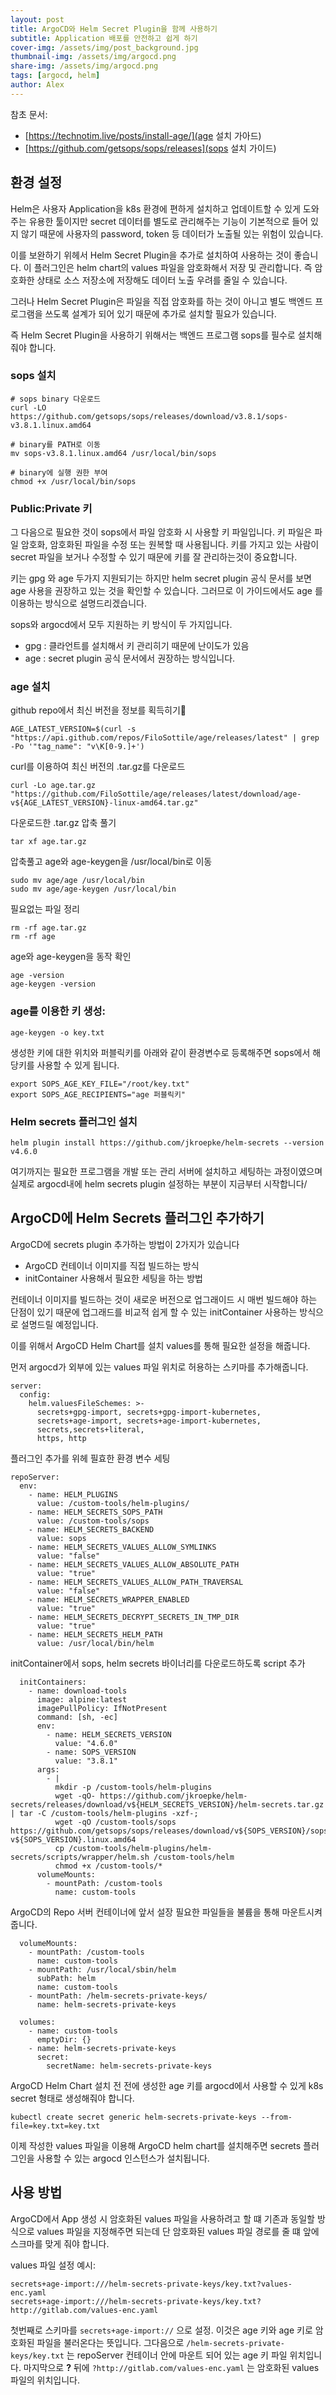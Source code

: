 ```yaml
---
layout: post
title: ArgoCD와 Helm Secret Plugin을 함께 사용하기
subtitle: Application 배포를 안전하고 쉽게 하기
cover-img: /assets/img/post_background.jpg
thumbnail-img: /assets/img/argocd.png
share-img: /assets/img/argocd.png
tags: [argocd, helm]
author: Alex
---
```

참초 문서:
- [https://technotim.live/posts/install-age/](age 설치 가아드)
- [https://github.com/getsops/sops/releases](sops 설치 가이드)

## 환경 설정
Helm은 사용자 Application을 k8s 환경에 편하게 설치하고 업데이트할 수 있게 도와주는 유용한 툴이지만 secret 데이터를
별도로 관리해주는 기능이 기본적으로 들어 있지 않기 때문에 사용자의 password, token 등 데이터가 노출될 있는 위험이 있습니다.

이를 보완하기 위헤서 Helm Secret Plugin을 추가로 설치하여 사용하는 것이 좋습니다. 이 플러그인은 helm chart의 
values 파일을 암호화해서 저장 및 관리합니다. 즉 암호화한 상태로 소스 저장소에 저장해도 데이터 노출 우려를 줄일 수 있습니다. 

그러나 Helm Secret Plugin은 파일을 직접 암호화를 하는 것이 아니고 별도 백엔드 프로그램을 쓰도록 설계가 되어 있기 때문에
추가로 설치할 필요가 있습니다.

즉 Helm Secret Plugin을 사용하기 위해서는 백엔드 프로그램 sops를 필수로 설치해줘야 합니다.

### sops 설치

```
# sops binary 다운로드
curl -LO https://github.com/getsops/sops/releases/download/v3.8.1/sops-v3.8.1.linux.amd64

# binary를 PATH로 이동 
mv sops-v3.8.1.linux.amd64 /usr/local/bin/sops

# binary에 실행 권한 부여
chmod +x /usr/local/bin/sops
```

### Public:Private 키
그 다음으로 필요한 것이 sops에서 파일 암호화 시 사용할 키 파일입니다. 키 파일은 파일 암호화, 암호화된 파일을 수정 또는 원복할 때 사용됩니다. 키를 가지고 있는 사람이 secret 파일을 보거나 수정할 수 있기 때문에 키를 잘 관리하는것이 중요합니다.

키는 gpg 와 age 두가지 지원되기는 하지만 helm secret plugin 공식 문서를 보면 age 사용을 권장하고 있는 것을 확인할 수 있습니다. 그러므로 이 가이드에서도 age 를 이용하는 방식으로 설명드리겠습니다.

sops와 argocd에서 모두 지원하는 키 방식이 두 가지입니다.
- gpg : 클라언트를 설치해서 키 관리히기 때문에 난이도가 있음
- age : secret plugin 공식 문서에서 권장하는 방식입니다.

### age 설치

github repo에서 최신 버전을 정보를 획득히기
```
AGE_LATEST_VERSION=$(curl -s "https://api.github.com/repos/FiloSottile/age/releases/latest" | grep -Po '"tag_name": "v\K[0-9.]+')
```
curl를 이용하여 최신 버전의 .tar.gz를 다운로드
```
curl -Lo age.tar.gz "https://github.com/FiloSottile/age/releases/latest/download/age-v${AGE_LATEST_VERSION}-linux-amd64.tar.gz"
```
다운로드한 .tar.gz 압축 풀기
```
tar xf age.tar.gz
```
압축풀고 age와 age-keygen을 /usr/local/bin로 이동
```
sudo mv age/age /usr/local/bin
sudo mv age/age-keygen /usr/local/bin
```
필요없는 파일 정리
```
rm -rf age.tar.gz
rm -rf age
```
age와 age-keygen을 동작 확인
```
age -version
age-keygen -version
```


### age를 이용한 키 생성: 
```
age-keygen -o key.txt
```
생성한 키에 대한 위치와 퍼블릭키를 아래와 같이 환경변수로 등록해주면 sops에서 해당키를 사용할 수 있게 됩니다. 
```
export SOPS_AGE_KEY_FILE="/root/key.txt"
export SOPS_AGE_RECIPIENTS="age 퍼블릭키"
```


### Helm secrets 플러그인 설치

``` helm plugin install https://github.com/jkroepke/helm-secrets --version v4.6.0 ```

여기까지는 필요한 프로그램을 개발 또는 관리 서버에 설치하고 세팅하는 과정이였으며 실제로 argocd내에 helm secrets plugin 설정하는 부분이 지금부터 시작합니다/


## ArgoCD에 Helm Secrets 플러그인 추가하기 


ArgoCD에 secrets plugin 추가하는 방법이 2가지가 있습니다
- ArgoCD 컨테이너 이미지를 직접 빌드하는 방식
- initContainer 사용해서 필요한 세팅을 하는 방법  

컨테이너 이미지를 빌드하는 것이 새로운 버전으로 업그래이드 시 매번 빌드해야 하는 단점이 있기 때문에 업그래드를 비교적 쉽게 할 수 있는 
initContainer 사용하는 방식으로 설명드릴 예정입니다.

이를 위해서 ArgoCD Helm Chart를 설치 values를 통해 필요한 설정을 해줍니다.

먼저 argocd가 외부에 있는 values 파일 위치로 허용하는 스키마를 추가해줍니다. 
```
server:
  config:
    helm.valuesFileSchemes: >-
      secrets+gpg-import, secrets+gpg-import-kubernetes,
      secrets+age-import, secrets+age-import-kubernetes,
      secrets,secrets+literal,
      https, http
```

플러그인 추가를 위헤 필효한 환경 변수 세팅
```
repoServer:
  env:
    - name: HELM_PLUGINS
      value: /custom-tools/helm-plugins/
    - name: HELM_SECRETS_SOPS_PATH
      value: /custom-tools/sops
    - name: HELM_SECRETS_BACKEND
      value: sops
    - name: HELM_SECRETS_VALUES_ALLOW_SYMLINKS
      value: "false"
    - name: HELM_SECRETS_VALUES_ALLOW_ABSOLUTE_PATH
      value: "true"
    - name: HELM_SECRETS_VALUES_ALLOW_PATH_TRAVERSAL
      value: "false"
    - name: HELM_SECRETS_WRAPPER_ENABLED
      value: "true"
    - name: HELM_SECRETS_DECRYPT_SECRETS_IN_TMP_DIR
      value: "true"
    - name: HELM_SECRETS_HELM_PATH
      value: /usr/local/bin/helm
```
initContainer에서 sops, helm secrets 바이너리를 다운로드하도록 script 추가
```
  initContainers:
    - name: download-tools
      image: alpine:latest
      imagePullPolicy: IfNotPresent
      command: [sh, -ec]
      env:
        - name: HELM_SECRETS_VERSION
          value: "4.6.0"
        - name: SOPS_VERSION
          value: "3.8.1"
      args:
        - |
          mkdir -p /custom-tools/helm-plugins
          wget -qO- https://github.com/jkroepke/helm-secrets/releases/download/v${HELM_SECRETS_VERSION}/helm-secrets.tar.gz | tar -C /custom-tools/helm-plugins -xzf-;
          wget -qO /custom-tools/sops https://github.com/getsops/sops/releases/download/v${SOPS_VERSION}/sops-v${SOPS_VERSION}.linux.amd64
          cp /custom-tools/helm-plugins/helm-secrets/scripts/wrapper/helm.sh /custom-tools/helm
          chmod +x /custom-tools/*
      volumeMounts:
        - mountPath: /custom-tools
          name: custom-tools

```

ArgoCD의 Repo 서버 컨테이너에 앞서 설장 필요한 파일들을 불륨을 통해 마운트시켜줍니다. 

```
  volumeMounts:
    - mountPath: /custom-tools
      name: custom-tools
    - mountPath: /usr/local/sbin/helm
      subPath: helm
      name: custom-tools
    - mountPath: /helm-secrets-private-keys/
      name: helm-secrets-private-keys

  volumes:
    - name: custom-tools
      emptyDir: {}
    - name: helm-secrets-private-keys
      secret:
        secretName: helm-secrets-private-keys
```

ArgoCD Helm Chart 설치 전 전에 생성한 age 키를 argocd에서 사용할 수 있게 k8s secret 형태로 생성해줘야 합니다. 

``` kubectl create secret generic helm-secrets-private-keys --from-file=key.txt=key.txt ```

이제 작성한 values 파일을 이용해 ArgoCD helm chart를 설치해주면 secrets 플러그인을 사용할 수 있는 argocd 인스턴스가 설치됩니다.

## 사용 방법

ArgoCD에서 App 생성 시 암호화된 values 파일을 사용하려고 할 떄 기존과 동일할 방식으로 values 파일을 지정해주면 되는데 
단 암호화된 values 파일 경로를 줄 떄 앞에 스크마를 맞게 줘야 합니다.

values 파일 설정 예시:

```
secrets+age-import:///helm-secrets-private-keys/key.txt?values-enc.yaml
secrets+age-import:///helm-secrets-private-keys/key.txt?http://gitlab.com/values-enc.yaml
```

첫번째로 스키마를 ```secrets+age-import://``` 으로 설정. 이것은 age 키와 age 키로 암호화된 파일을 불러온다는 뜻입니다.
그다음으로 ```/helm-secrets-private-keys/key.txt``` 는 repoServer 컨테이너 안에 마운트 되어 있는 age 키 파일 위치입니다.
마지막으로 **?** 뒤에 ```?http://gitlab.com/values-enc.yaml``` 는 암호화된 values 파일의 위치입니다.
